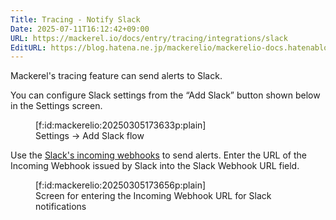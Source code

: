 ```yaml
---
Title: Tracing - Notify Slack
Date: 2025-07-11T16:12:42+09:00
URL: https://mackerel.io/docs/entry/tracing/integrations/slack
EditURL: https://blog.hatena.ne.jp/mackerelio/mackerelio-docs.hatenablog.mackerel.io/atom/entry/6802418398507882412
---
```


Mackerel's tracing feature can send alerts to Slack.

You can configure Slack settings from the “Add Slack” button shown below in the Settings screen.

<figure class="figure-image figure-image-fotolife" title="Settings → Add Slack flow">[f:id:mackerelio:20250305173633p:plain]<figcaption>Settings → Add Slack flow</figcaption></figure>

Use the [Slack's incoming webhooks](https://api.slack.com/messaging/webhooks) to send alerts. Enter the URL of the Incoming Webhook issued by Slack into the Slack Webhook URL field.

<figure class="figure-image figure-image-fotolife" title="Screen for entering the Incoming Webhook URL for Slack notifications">[f:id:mackerelio:20250305173656p:plain]<figcaption>Screen for entering the Incoming Webhook URL for Slack notifications</figcaption></figure>
